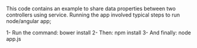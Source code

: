 
This code contains an example to share data properties between two controllers using service.
Running the app involved typical steps to run node/angular app;

1- Run the command: bower install
2- Then: npm install
3- And finally: node app.js

